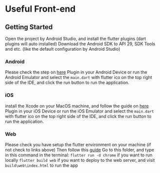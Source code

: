 # Useful Front-end

## Getting Started
Open the project by Android Studio, and install the flutter plugins (dart plugins will auto installed)
Download the Android SDK to API 29, SDK Tools and etc. (like the default configuration by Android Studio)

### Android
Please check the step on [here](https://flutter.dev/docs/get-started/install/windows)
Plugin in your Android Device or run the Android Emulator and select the `main.dart` with flutter ico on the top right side of the IDE, and click the run button to run the application.

### iOS
install the Xcode on your MacOS machine, and follow the guide on [here](https://flutter.dev/docs/get-started/install/macos)
Plugin in your iOS Device or run the iOS Emulator and select the `main.dart` with flutter ico on the top right side of the IDE, and click the run button to run the application.

### Web
Please check you have setup the flutter environment on your machine (if not check to links above)
Then follow this [guide](https://flutter.dev/docs/get-started/web)
Go to this folder, and type in this command in the terminal:
`flutter run -d chrome` if you want to run locally
`flutter build web` if you want to deploy to the web server, and visit `build\web\index.html` to run the app
